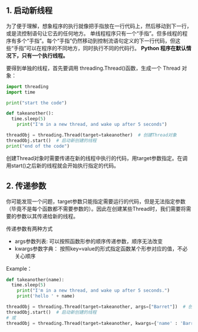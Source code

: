 
## 1. 启动新线程

为了便于理解，想象程序的执行就像把手指放在一行代码上，然后移动到下一行，或是流控制语句让它去的任何地方。
单线程程序只有一个“手指”。但多线程的程序有多个“手指”。每个“手指”仍然移动到控制流语句定义的下一行代码，但这些“手指”可以在程序的不同地方，同时执行不同的代码行。
**Python 程序在默认情况下，只有一个执行线程。**

要得到单独的线程，首先要调用 threading.Thread()函数，生成一个 Thread 对象：

```python
import threading
import time

print("start the code")

def takeanother():
  time.sleep(5)
    print("I'm in a new thread, and wake up after 5 seconds")

threadObj = threading.Thread(target=takeanother)  # 创建Thread对象
threadObj.start()  # 启动新创建的线程
print("end of the code")
```

创建Thread对象时需要传递在新的线程中执行的代码，用target参数指定。在调用start()之后新的线程就会开始执行指定的代码。


## 2. 传递参数

你可能发现一个问题，target参数只能指定需要运行的代码，但是无法指定参数（毕竟不是每个函数都不需要参数的）。因此在创建某些Thread时，我们需要将需要的参数以其传递给新的线程。

传递参数有两种方式

- args参数列表: 可以按照函数形参的顺序传递参数，顺序无法改变
- kwargs参数字典： 按照key=value的形式指定函数某个形参对应的值，不必关心顺序

Example：

```python
def takeanother(name):
  time.sleep(5)
    print("I'm in a new thread, and wake up after 5 seconds.")
    print('hello ' + name)

threadObj = threading.Thread(target=takeanother, args=["Barret"])  # 创建Thread对象,传递函数需要的参数 
threadObj.start()  # 启动新创建的线程
# 或
threadObj = threading.Thread(target=takeanother, kwargs={'name' : 'Barret'})  # 创建Thread对象,传递函数需要的参数
```
